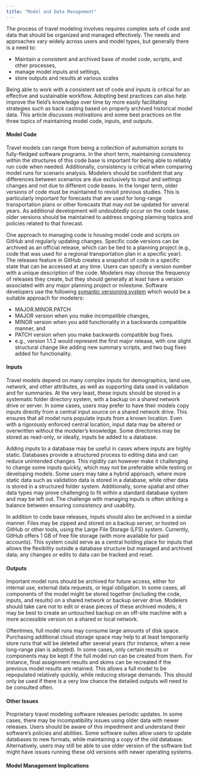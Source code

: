 ```yaml
---
title: "Model and Data Management"
---
```



The process of travel modeling involves requires complex sets of code and data that should be organized and managed effectively. The needs and approaches vary widely across users and model types, but generally there is a need to: 
-	Maintain a consistent and archived base of model code, scripts, and other processes,
-	manage model inputs and settings,
-	store outputs and results at various scales

Being able to work with a consistent set of code and inputs is critical for an effective and sustainable workflow. Adopting best practices can also help improve the field’s knowledge over time by more easily facilitating strategies such as back casting based on properly archived historical model data. This article discusses motivations and some best practices on the three topics of maintaining model code, inputs, and outputs. 

#### Model Code
Travel models can range from being a collection of automation scripts to fully-fledged software programs. In the short term, maintaining consistency within the structures of this code base is important for being able to reliably run code when needed. Additionally, consistency is critical when comparing model runs for scenario analysis. Modelers should be confident that any differences between scenarios are due exclusively to input and settings changes and not due to different code bases. In the longer term, older versions of code must be maintained to revisit previous studies. This is particularly important for forecasts that are used for long-range transportation plans or other forecasts that may not be updated for several years. As additional development will undoubtedly occur on the code base, older versions should be maintained to address ongoing planning topics and policies related to that forecast. 

One approach to managing code is housing model code and scripts on GitHub and regularly updating changes. Specific code versions can be archived as an official release, which can be tied to a planning project (e.g., code that was used for a regional transportation plan in a specific year). The releases feature in GitHub creates a snapshot of code in a specific state that can be accessed at any time. Users can specify a version number with a unique description of the code. Modelers may choose the frequency of releases they create, but they should generally at least have a version associated with any major planning project or milestone. Software developers use the following [symantic versioning system](https://semver.org/) which would be a suitable approach for modelers:
-	MAJOR.MINOR.PATCH 
  -	MAJOR version when you make incompatible changes,
  -	MINOR version when you add functionality in a backwards compatible manner, and
  - PATCH version when you make backwards compatible bug fixes.
  -	e.g., version 1.1.2 would represent the first major release, with one slight structural change like adding new summary scripts, and two bug fixes added for functionality.

#### Inputs
Travel models depend on many complex inputs for demographics, land use, network, and other attributes, as well as supporting data used in validation and for summaries. At the very least, these inputs should be stored in a systematic folder directory system, with a backup on a shared network drive or server. In some cases, users may prefer to have their models copy inputs directly from a central input source on a shared network drive. This ensures that all model runs populate inputs from a known location. Even with a rigorously enforced central location, input data may be altered or overwritten without the modeler’s knowledge. Some directories may be stored as read-only, or ideally, inputs be added to a database. 

Adding inputs to a database may be useful in cases where inputs are highly static. Databases provide a structured process to editing data and can reduce unintended changes. This rigidity can however make it challenging to change some inputs quickly, which may not be preferable while testing or developing models. Some users may take a hybrid approach, where more static data such as validation data is stored in a database, while other data is stored in a structured folder system. Additionally, some spatial and other data types may prove challenging to fit within a standard database system and may be left out. The challenge with managing inputs is often striking a balance between ensuring consistency and usability.

In addition to code base releases, inputs should also be archived in a similar manner. Files may be zipped and stored on a backup server, or hosted on GitHub or other tools, using the Large File Storage (LFS) system. Currently, GitHub offers 1 GB of free file storage (with more available for paid accounts). This system could serve as a central holding place for inputs that allows the flexibility outside a database structure but managed and archived data; any changes or edits to data can be tracked and reset. 

#### Outputs
Important model runs should be archived for future access, either for internal use, external data requests, or legal obligation. In some cases, all components of the model might be stored together (including the code, inputs, and results) on a shared network or backup server drive. Modelers should take care not to edit or erase pieces of these archived models; it may be best to create an untouched backup on an off-site machine with a more accessible version on a shared or local network. 

Oftentimes, full model runs may consume large amounts of disk space. Purchasing additional cloud storage space may help to at least temporarily store runs that will be deleted after several years (for instance, when a new long-range plan is adopted). In some cases, only certain results or components may be kept if the full model run can be created from them. For instance, final assignment results and skims can be recreated if the previous model results are retained. This allows a full model to be repopulated relatively quickly, while reducing storage demands. This should only be used if there is a very low chance the detailed outputs will need to be consulted often.

#### Other Issues
Proprietary travel modeling software releases periodic updates. In some cases, there may be incompatibility issues using older data with newer releases. Users should be aware of this impediment and understand their software’s policies and abilities. Some software suites allow users to update databases to new formats, while maintaining a copy of the old database. Alternatively, users may still be able to use older version of the software but might have issues running these old versions with newer operating systems.  

#### Model Management Implications

